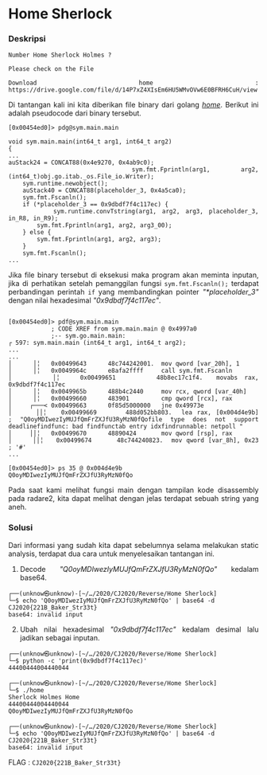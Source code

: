<div style="text-align: justify">

# Home Sherlock

### Deskripsi
```
Number Home Sherlock Holmes ?

Please check on the File

Download home : https://drive.google.com/file/d/14P7xZ4XIsEm6HU5WMvOVw6E0BFRH6CuH/view
```

Di tantangan kali ini kita diberikan file binary dari golang [*home*](home). Berikut ini adalah pseudocode dari binary tersebut.

```
[0x00454ed0]> pdg@sym.main.main

void sym.main.main(int64_t arg1, int64_t arg2)
{
...
auStack24 = CONCAT88(0x4e9270, 0x4ab9c0);
    sym.fmt.Fprintln(arg1, arg2, (int64_t)obj.go.itab._os.File_io.Writer);
    sym.runtime.newobject();
    auStack40 = CONCAT88(placeholder_3, 0x4a5ca0);
    sym.fmt.Fscanln();
    if (*placeholder_3 == 0x9dbdf7f4c117ec) {
        sym.runtime.convTstring(arg1, arg2, arg3, placeholder_3, in_R8, in_R9);
        sym.fmt.Fprintln(arg1, arg2, arg3_00);
    } else {
        sym.fmt.Fprintln(arg1, arg2, arg3);
    }
    sym.fmt.Fscanln();
...
```
Jika file binary tersebut di eksekusi maka program akan meminta inputan, jika di perhatikan setelah pemanggilan fungsi `sym.fmt.Fscanln();` terdapat perbandingan perintah `if` yang membandingkan pointer *"\*placeholder_3"* dengan nilai hexadesimal *"0x9dbdf7f4c117ec"*.

```

[0x00454ed0]> pdf@sym.main.main
            ; CODE XREF from sym.main.main @ 0x4997a0
            ;-- sym.go.main.main:
┌ 597: sym.main.main (int64_t arg1, int64_t arg2);
...
...
│      │╎   0x00499643      48c744242001.  mov qword [var_20h], 1
│      │╎   0x0049964c      e8afa2ffff     call sym.fmt.Fscanln
│      │╎   0x00499651      48b8ec17c1f4.  movabs rax, 0x9dbdf7f4c117ec
│      │╎   0x0049965b      488b4c2440     mov rcx, qword [var_40h]
│      │╎   0x00499660      483901         cmp qword [rcx], rax
│     ┌───< 0x00499663      0f85d5000000   jne 0x49973e
│     ││╎   0x00499669      488d052bb803.  lea rax, [0x004d4e9b]       ; "Q0oyMDIwezIyMUJfQmFrZXJfU3RyMzN0fQofile type does not support deadlinefindfunc: bad findfunctab entry idxfindrunnable: netpoll "
│     ││╎   0x00499670      48890424       mov qword [rsp], rax
│     ││╎   0x00499674      48c744240823.  mov qword [var_8h], 0x23    ; '#'
...

[0x00454ed0]> ps 35 @ 0x004d4e9b
Q0oyMDIwezIyMUJfQmFrZXJfU3RyMzN0fQo
```
Pada saat kami melihat fungsi main dengan tampilan kode disassembly pada radare2, kita dapat melihat dengan jelas terdapat sebuah string yang aneh.

### Solusi

Dari informasi yang sudah kita dapat sebelumnya selama melakukan static analysis, terdapat dua cara untuk menyelesaikan tantangan ini.

1. Decode *"Q0oyMDIwezIyMUJfQmFrZXJfU3RyMzN0fQo"* kedalam base64.
```
┌──(unknow㉿unknow)-[~/…/2020/CJ2020/Reverse/Home Sherlock]
└─$ echo 'Q0oyMDIwezIyMUJfQmFrZXJfU3RyMzN0fQo' | base64 -d
CJ2020{221B_Baker_Str33t}
base64: invalid input
```

2. Ubah nilai hexadesimal *"0x9dbdf7f4c117ec"* kedalam desimal lalu jadikan sebagai inputan.
```
┌──(unknow㉿unknow)-[~/…/2020/CJ2020/Reverse/Home Sherlock]
└─$ python -c 'print(0x9dbdf7f4c117ec)'
44400444004440044

┌──(unknow㉿unknow)-[~/…/2020/CJ2020/Reverse/Home Sherlock]
└─$ ./home 
Sherlock Holmes Home
44400444004440044
Q0oyMDIwezIyMUJfQmFrZXJfU3RyMzN0fQo

┌──(unknow㉿unknow)-[~/…/2020/CJ2020/Reverse/Home Sherlock]
└─$ echo 'Q0oyMDIwezIyMUJfQmFrZXJfU3RyMzN0fQo' | base64 -d
CJ2020{221B_Baker_Str33t}
base64: invalid input
```

FLAG : `CJ2020{221B_Baker_Str33t}`

</div>